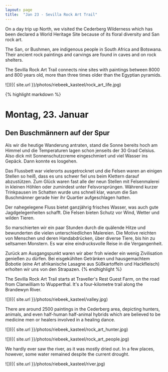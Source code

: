 ```yaml
---
layout: page
title:  "Jan 23 - Sevilla Rock Art Trail"
---
```


On a day trip up North, we visited the Cederberg Wilderness which has been declared a World Heritage Site because of its floral diversity and San rock art.

The San, or Bushmen, are indigenous people in South Africa and Botswana. Their ancient rock paintings and carvings are found in caves and on rock shelters.

The Sevilla Rock Art Trail connects nine sites with paintings between 8000 and 800 years old, more than three times older than the Egyptian pyramids.

![]({{ site.url }}/photos/riebeek_kasteel/rock_art_life.jpg)

{% highlight markdown %}
# Montag, 23. Januar
## Den Buschmännern auf der Spur

Als wir die heutige Wanderung antraten, stand die Sonne bereits hoch am Himmel und die Temperaturen lagen schon jenseits der 30 Grad Celsius. Also dick mit Sonnenschutzcreme eingeschmiert und viel Wasser ins Gepäck. Dann konnte es losgehen.

Das Flussbett war vielerorts ausgetrocknet und die Felsen waren an einigen Stellen so heiß, dass es uns schwer fiel uns beim Klettern darauf abzustützen. Zum Glück waren fast alle der neun Stellen mit Felsenmalerei in kleinen Höhlen oder zumindest unter Felsvorsprüngen. Während kurzer Trinkpausen im Schatten wurde uns schnell klar, warum die San Buschmänner gerade hier ihr Quartier aufgeschlagen hatten.

Der nahegelegene Fluss bietet ganzjährig frisches Wasser, was auch gute Jagdgelegenheiten schafft. Die Felsen bieten Schutz vor Wind, Wetter und wilden Tieren.

So marschierten wir ein paar Stunden durch die quälende Hitze und bewunderten die vielen unterschiedlichen Malereien. Die Motive reichten von Menschen und deren Handabdrücken, über diverse Tiere, bis hin zu seltsamen Monstern. Es war eine eindrucksvolle Reise in die Vergangenheit.

Zurück am Ausgangspunkt waren wir aber froh wieder ein wenig Zivilisation genießen zu dürfen. Bei eisgekühlten Getränken und hausgemachtem Bobotie (eine Art afrikanische Lasagne aus Süßkartoffeln und Hackfleisch) erholten wir uns von den Strapazen.
{% endhighlight %}

The Sevilla Rock Art Trail starts at Traveller's Rest Guest Farm, on the road from Clanwilliam to Wupperthal. It's a four-kilometre trail along the Brandewyn River.

![]({{ site.url }}/photos/riebeek_kasteel/valley.jpg)

There are around 2500 paintings in the Cederberg area, depicting hunters, animals, and even half-human half-animal hybrids which are believed to be medicine men or healers involved in a healing dance.

![]({{ site.url }}/photos/riebeek_kasteel/rock_art_hunter.jpg)

![]({{ site.url }}/photos/riebeek_kasteel/rock_art_people.jpg)

We hardly ever saw the river, as it was mostly dried out. In a few places, however, some water remained despite the current drought.

![]({{ site.url }}/photos/riebeek_kasteel/river.jpg)

